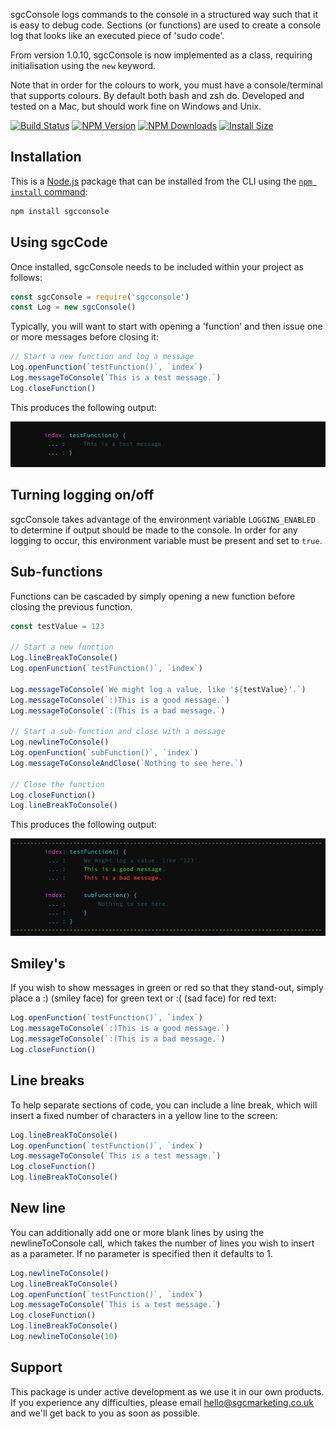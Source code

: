 sgcConsole logs commands to the console in a structured way such that it is easy to debug code. Sections (or functions) are used to create a console log that looks like an executed piece of 'sudo code'.

From version 1.0.10, sgcConsole is now implemented as a class, requiring initialisation using the `new` keyword.

Note that in order for the colours to work, you must have a console/terminal that supports colours. By default both bash and zsh do. Developed and tested on a Mac, but should work fine on Windows and Unix.

[![Build Status](https://api.travis-ci.org/tj/sgcconsole.js.svg?branch=master)](http://travis-ci.org/tj/sgcconsole.js)
[![NPM Version](http://img.shields.io/npm/v/sgcconsole.svg?style=flat)](https://www.npmjs.org/package/sgcconsole)
[![NPM Downloads](https://img.shields.io/npm/dm/sgcconsole.svg?style=flat)](https://npmcharts.com/compare/sgcconsole?minimal=true)
[![Install Size](https://packagephobia.now.sh/badge?p=sgcconsole)](https://packagephobia.now.sh/result?p=sgcconsole)

## Installation

This is a [Node.js](https://nodejs.org/en/) package that can be installed from the CLI using the [`npm install` command](https://docs.npmjs.com/getting-started/installing-npm-packages-locally):

```bash
npm install sgcconsole
```

## Using sgcCode

Once installed, sgcConsole needs to be included within your project as follows:

```js
const sgcConsole = require('sgcconsole')
const Log = new sgcConsole()
```

Typically, you will want to start with opening a 'function' and then issue one or more messages before closing it:

```js
// Start a new function and log a message
Log.openFunction(`testFunction()`, `index`)
Log.messageToConsole(`This is a test message.`)
Log.closeFunction()
```

This produces the following output:

![Example 1](https://github.com/SGCMarketing/sgcConsole/raw/master/screenshots/example1.png 'Example 1')

## Turning logging on/off

sgcConsole takes advantage of the environment variable `LOGGING_ENABLED` to determine if output should be made to the console. In order for any logging to occur, this environment variable must be present and set to `true`.

## Sub-functions

Functions can be cascaded by simply opening a new function before closing the previous function.

```js
const testValue = 123

// Start a new function
Log.lineBreakToConsole()
Log.openFunction(`testFunction()`, `index`)

Log.messageToConsole(`We might log a value, like '${testValue}'.`)
Log.messageToConsole(`:)This is a good message.`)
Log.messageToConsole(`:(This is a bad message.`)

// Start a sub-function and close with a message
Log.newlineToConsole()
Log.openFunction(`subFunction()`, `index`)
Log.messageToConsoleAndClose(`Nothing to see here.`)

// Close the function
Log.closeFunction()
Log.lineBreakToConsole()
```

This produces the following output:

![Example 2](https://github.com/SGCMarketing/sgcConsole/raw/master/screenshots/example2.png 'Example 2')

## Smiley's

If you wish to show messages in green or red so that they stand-out, simply place a :) (smiley face) for green text or :( (sad face) for red text:

```js
Log.openFunction(`testFunction()`, `index`)
Log.messageToConsole(`:)This is a good message.`)
Log.messageToConsole(`:(This is a bad message.`)
Log.closeFunction()
```

## Line breaks

To help separate sections of code, you can include a line break, which will insert a fixed number of characters in a yellow line to the screen:

```js
Log.lineBreakToConsole()
Log.openFunction(`testFunction()`, `index`)
Log.messageToConsole(`This is a test message.`)
Log.closeFunction()
Log.lineBreakToConsole()
```

## New line

You can additionally add one or more blank lines by using the newlineToConsole call, which takes the number of lines you wish to insert as a parameter. If no parameter is specified then it defaults to 1.

```js
Log.newlineToConsole()
Log.lineBreakToConsole()
Log.openFunction(`testFunction()`, `index`)
Log.messageToConsole(`This is a test message.`)
Log.closeFunction()
Log.lineBreakToConsole()
Log.newlineToConsole(10)
```

## Support

This package is under active development as we use it in our own products. If you experience any difficulties, please email hello@sgcmarketing.co.uk and we'll get back to you as soon as possible.
